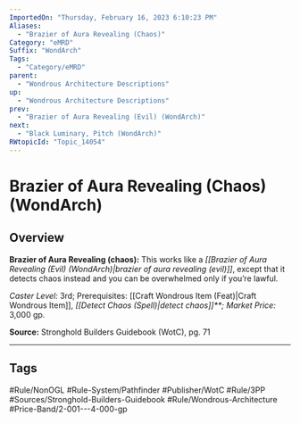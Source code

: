 ```yaml
---
ImportedOn: "Thursday, February 16, 2023 6:10:23 PM"
Aliases:
  - "Brazier of Aura Revealing (Chaos)"
Category: "eMRD"
Suffix: "WondArch"
Tags:
  - "Category/eMRD"
parent:
  - "Wondrous Architecture Descriptions"
up:
  - "Wondrous Architecture Descriptions"
prev:
  - "Brazier of Aura Revealing (Evil) (WondArch)"
next:
  - "Black Luminary, Pitch (WondArch)"
RWtopicId: "Topic_14054"
---
```

# Brazier of Aura Revealing (Chaos) (WondArch)
## Overview
**Brazier of Aura Revealing (chaos):** This works like a *[[Brazier of Aura Revealing (Evil) (WondArch)|brazier of aura revealing (evil)]]*, except that it detects chaos instead and you can be overwhelmed only if you’re lawful.

*Caster Level:* 3rd; Prerequisites: [[Craft Wondrous Item (Feat)|Craft Wondrous Item]], *[[Detect Chaos (Spell)|detect chaos]]**; Market Price:* 3,000 gp.

**Source:** Stronghold Builders Guidebook (WotC), pg. 71


---
## Tags
#Rule/NonOGL #Rule-System/Pathfinder #Publisher/WotC #Rule/3PP #Sources/Stronghold-Builders-Guidebook #Rule/Wondrous-Architecture #Price-Band/2-001---4-000-gp

